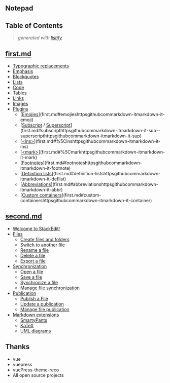 Notepad
---------------

<!-- start listify -->

Table of Contents
-----------
  > *generated with [listify](https://github.com/ifuture-pro/listify)*

[first.md](first.md#firstmd)
-------
   - [Typographic replacements](first.md#typographic-replacements)
   - [Emphasis](first.md#emphasis)
   - [Blockquotes](first.md#blockquotes)
   - [Lists](first.md#lists)
   - [Code](first.md#code)
   - [Tables](first.md#tables)
   - [Links](first.md#links)
   - [Images](first.md#images)
   - [Plugins](first.md#plugins)
     - [[Emojies](https://github.com/markdown-it/markdown-it-emoji)](first.md#emojieshttpsgithubcommarkdown-itmarkdown-it-emoji)
     - [[Subscript](https://github.com/markdown-it/markdown-it-sub) / [Superscript](https://github.com/markdown-it/markdown-it-sup)](first.md#subscripthttpsgithubcommarkdown-itmarkdown-it-sub--superscripthttpsgithubcommarkdown-itmarkdown-it-sup)
     - [[\<ins>](https://github.com/markdown-it/markdown-it-ins)](first.md#%5Cinshttpsgithubcommarkdown-itmarkdown-it-ins)
     - [[\<mark>](https://github.com/markdown-it/markdown-it-mark)](first.md#%5Cmarkhttpsgithubcommarkdown-itmarkdown-it-mark)
     - [[Footnotes](https://github.com/markdown-it/markdown-it-footnote)](first.md#footnoteshttpsgithubcommarkdown-itmarkdown-it-footnote)
     - [[Definition lists](https://github.com/markdown-it/markdown-it-deflist)](first.md#definition-listshttpsgithubcommarkdown-itmarkdown-it-deflist)
     - [[Abbreviations](https://github.com/markdown-it/markdown-it-abbr)](first.md#abbreviationshttpsgithubcommarkdown-itmarkdown-it-abbr)
     - [[Custom containers](https://github.com/markdown-it/markdown-it-container)](first.md#custom-containershttpsgithubcommarkdown-itmarkdown-it-container)

[second.md](second.md#secondmd)
-------
 - [Welcome to StackEdit!](second.md#welcome-to-stackedit)
 - [Files](second.md#files)
   - [Create files and folders](second.md#create-files-and-folders)
   - [Switch to another file](second.md#switch-to-another-file)
   - [Rename a file](second.md#rename-a-file)
   - [Delete a file](second.md#delete-a-file)
   - [Export a file](second.md#export-a-file)
 - [Synchronization](second.md#synchronization)
   - [Open a file](second.md#open-a-file)
   - [Save a file](second.md#save-a-file)
   - [Synchronize a file](second.md#synchronize-a-file)
   - [Manage file synchronization](second.md#manage-file-synchronization)
 - [Publication](second.md#publication)
   - [Publish a File](second.md#publish-a-file)
   - [Update a publication](second.md#update-a-publication)
   - [Manage file publication](second.md#manage-file-publication)
 - [Markdown extensions](second.md#markdown-extensions)
   - [SmartyPants](second.md#smartypants)
   - [KaTeX](second.md#katex)
   - [UML diagrams](second.md#uml-diagrams)
<!-- end listify -->



 Thanks
 -------
 * vue
 * vuepress
 * vuePress-theme-reco
 * All open source projects